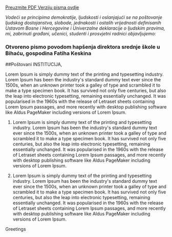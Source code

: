 [Preuzmite PDF Verziju pisma ovdje](https://hello.com)

*Vodeći se principima demokratije, ljudskosti i oslanjajući se na poštovanje ljudskog dostojanstva, slobode, jednakosti  i ostalih vrijednosti definisanih Ustavom Bosne i Hercegovine i Univerzalne deklaracije o ljudskim pravima, mi, zabrinuti građani, učenici, studenti i prosvjetni radnici objavljujemo:*

### Otvoreno pismo povodom hapšenja direktora srednje škole u Bihaću, gospodina Fatiha Keskina

##Poštovani INSTITUCIJA,

Lorem Ipsum is simply dummy text of the printing and typesetting industry. Lorem Ipsum has been the industry's standard dummy text ever since the 1500s, when an unknown printer took a galley of type and scrambled it to make a type specimen book. It has survived not only five centuries, but also the leap into electronic typesetting, remaining essentially unchanged. It was popularised in the 1960s with the release of Letraset sheets containing Lorem Ipsum passages, and more recently with desktop publishing software like Aldus PageMaker including versions of Lorem Ipsum.

1. Lorem Ipsum is simply dummy text of the printing and typesetting industry. Lorem Ipsum has been the industry's standard dummy text ever since the 1500s, when an unknown printer took a galley of type and scrambled it to make a type specimen book. It has survived not only five centuries, but also the leap into electronic typesetting, remaining essentially unchanged. It was popularised in the 1960s with the release of Letraset sheets containing Lorem Ipsum passages, and more recently with desktop publishing software like Aldus PageMaker including versions of Lorem Ipsum.

2. Lorem Ipsum is simply dummy text of the printing and typesetting industry. Lorem Ipsum has been the industry's standard dummy text ever since the 1500s, when an unknown printer took a galley of type and scrambled it to make a type specimen book. It has survived not only five centuries, but also the leap into electronic typesetting, remaining essentially unchanged. It was popularised in the 1960s with the release of Letraset sheets containing Lorem Ipsum passages, and more recently with desktop publishing software like Aldus PageMaker including versions of Lorem Ipsum.

Greetings